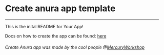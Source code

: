 # Create anura app template
---

This is the inital README for Your App!

Docs on how to create the app can be found: [here](https://github.com/MercuryWorkshop/anuraOS/blob/main/documentation/appdevt.md)

###### Create Anura app was made by the cool people @[MercuryWorkshop](https://mercurywork.shop)
